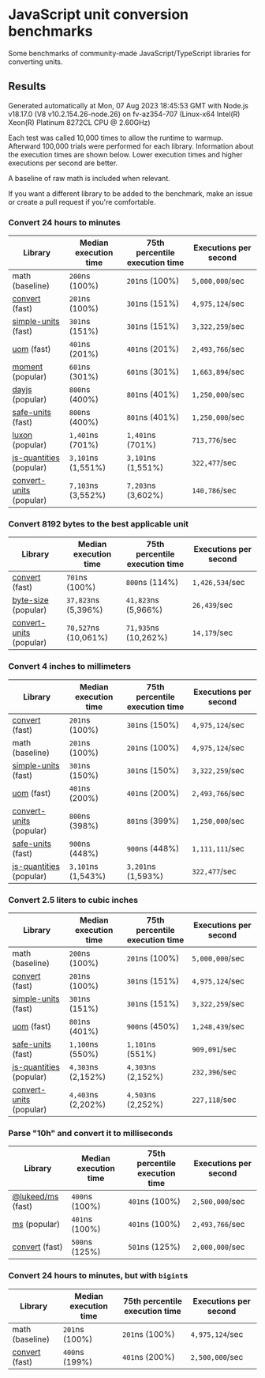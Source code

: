 # JavaScript unit conversion benchmarks

Some benchmarks of community-made JavaScript/TypeScript libraries for converting units.

## Results

<!-- beginblock(results) -->

Generated automatically at Mon, 07 Aug 2023 18:45:53 GMT with Node.js v18.17.0 (V8 v10.2.154.26-node.26) on fv-az354-707 (Linux-x64 Intel(R) Xeon(R) Platinum 8272CL CPU @ 2.60GHz)

Each test was called 10,000 times to allow the runtime to warmup.
Afterward 100,000 trials were performed for each library.
Information about the execution times are shown below.
Lower execution times and higher executions per second are better.

A baseline of raw math is included when relevant.

If you want a different library to be added to the benchmark, make an issue or create a pull request if you're comfortable.

### Convert 24 hours to minutes

| Library                                                            | Median execution time | 75th percentile execution time | Executions per second |
| ------------------------------------------------------------------ | --------------------- | ------------------------------ | --------------------- |
| math (baseline)                                                    | `200`ns (100%)        | `201`ns (100%)                 | `5,000,000`/sec       |
| [convert](https://npmjs.com/package/convert) (fast)                | `201`ns (100%)        | `301`ns (151%)                 | `4,975,124`/sec       |
| [simple-units](https://npmjs.com/package/simple-units) (fast)      | `301`ns (151%)        | `301`ns (151%)                 | `3,322,259`/sec       |
| [uom](https://npmjs.com/package/uom) (fast)                        | `401`ns (201%)        | `401`ns (201%)                 | `2,493,766`/sec       |
| [moment](https://npmjs.com/package/moment) (popular)               | `601`ns (301%)        | `601`ns (301%)                 | `1,663,894`/sec       |
| [dayjs](https://npmjs.com/package/dayjs) (popular)                 | `800`ns (400%)        | `801`ns (401%)                 | `1,250,000`/sec       |
| [safe-units](https://npmjs.com/package/safe-units) (fast)          | `800`ns (400%)        | `801`ns (401%)                 | `1,250,000`/sec       |
| [luxon](https://npmjs.com/package/luxon) (popular)                 | `1,401`ns (701%)      | `1,401`ns (701%)               | `713,776`/sec         |
| [js-quantities](https://npmjs.com/package/js-quantities) (popular) | `3,101`ns (1,551%)    | `3,101`ns (1,551%)             | `322,477`/sec         |
| [convert-units](https://npmjs.com/package/convert-units) (popular) | `7,103`ns (3,552%)    | `7,203`ns (3,602%)             | `140,786`/sec         |

### Convert 8192 bytes to the best applicable unit

| Library                                                            | Median execution time | 75th percentile execution time | Executions per second |
| ------------------------------------------------------------------ | --------------------- | ------------------------------ | --------------------- |
| [convert](https://npmjs.com/package/convert) (fast)                | `701`ns (100%)        | `800`ns (114%)                 | `1,426,534`/sec       |
| [byte-size](https://npmjs.com/package/byte-size) (popular)         | `37,823`ns (5,396%)   | `41,823`ns (5,966%)            | `26,439`/sec          |
| [convert-units](https://npmjs.com/package/convert-units) (popular) | `70,527`ns (10,061%)  | `71,935`ns (10,262%)           | `14,179`/sec          |

### Convert 4 inches to millimeters

| Library                                                            | Median execution time | 75th percentile execution time | Executions per second |
| ------------------------------------------------------------------ | --------------------- | ------------------------------ | --------------------- |
| [convert](https://npmjs.com/package/convert) (fast)                | `201`ns (100%)        | `301`ns (150%)                 | `4,975,124`/sec       |
| math (baseline)                                                    | `201`ns (100%)        | `201`ns (100%)                 | `4,975,124`/sec       |
| [simple-units](https://npmjs.com/package/simple-units) (fast)      | `301`ns (150%)        | `301`ns (150%)                 | `3,322,259`/sec       |
| [uom](https://npmjs.com/package/uom) (fast)                        | `401`ns (200%)        | `401`ns (200%)                 | `2,493,766`/sec       |
| [convert-units](https://npmjs.com/package/convert-units) (popular) | `800`ns (398%)        | `801`ns (399%)                 | `1,250,000`/sec       |
| [safe-units](https://npmjs.com/package/safe-units) (fast)          | `900`ns (448%)        | `900`ns (448%)                 | `1,111,111`/sec       |
| [js-quantities](https://npmjs.com/package/js-quantities) (popular) | `3,101`ns (1,543%)    | `3,201`ns (1,593%)             | `322,477`/sec         |

### Convert 2.5 liters to cubic inches

| Library                                                            | Median execution time | 75th percentile execution time | Executions per second |
| ------------------------------------------------------------------ | --------------------- | ------------------------------ | --------------------- |
| math (baseline)                                                    | `200`ns (100%)        | `201`ns (100%)                 | `5,000,000`/sec       |
| [convert](https://npmjs.com/package/convert) (fast)                | `201`ns (100%)        | `301`ns (151%)                 | `4,975,124`/sec       |
| [simple-units](https://npmjs.com/package/simple-units) (fast)      | `301`ns (151%)        | `301`ns (151%)                 | `3,322,259`/sec       |
| [uom](https://npmjs.com/package/uom) (fast)                        | `801`ns (401%)        | `900`ns (450%)                 | `1,248,439`/sec       |
| [safe-units](https://npmjs.com/package/safe-units) (fast)          | `1,100`ns (550%)      | `1,101`ns (551%)               | `909,091`/sec         |
| [js-quantities](https://npmjs.com/package/js-quantities) (popular) | `4,303`ns (2,152%)    | `4,303`ns (2,152%)             | `232,396`/sec         |
| [convert-units](https://npmjs.com/package/convert-units) (popular) | `4,403`ns (2,202%)    | `4,503`ns (2,252%)             | `227,118`/sec         |

### Parse "10h" and convert it to milliseconds

| Library                                                   | Median execution time | 75th percentile execution time | Executions per second |
| --------------------------------------------------------- | --------------------- | ------------------------------ | --------------------- |
| [@lukeed/ms](https://npmjs.com/package/@lukeed/ms) (fast) | `400`ns (100%)        | `401`ns (100%)                 | `2,500,000`/sec       |
| [ms](https://npmjs.com/package/ms) (popular)              | `401`ns (100%)        | `401`ns (100%)                 | `2,493,766`/sec       |
| [convert](https://npmjs.com/package/convert) (fast)       | `500`ns (125%)        | `501`ns (125%)                 | `2,000,000`/sec       |

### Convert 24 hours to minutes, but with `bigint`s

| Library                                             | Median execution time | 75th percentile execution time | Executions per second |
| --------------------------------------------------- | --------------------- | ------------------------------ | --------------------- |
| math (baseline)                                     | `201`ns (100%)        | `201`ns (100%)                 | `4,975,124`/sec       |
| [convert](https://npmjs.com/package/convert) (fast) | `400`ns (199%)        | `401`ns (200%)                 | `2,500,000`/sec       |

<!-- endblock(results) -->
